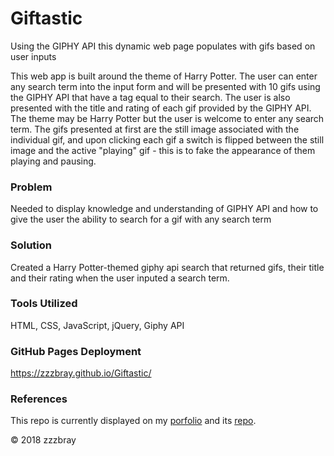 # Giftastic
Using the GIPHY API this dynamic web page populates with gifs based on user inputs

This web app is built around the theme of Harry Potter. The user can enter any search term into the input form and will be presented with 10 gifs using the GIPHY API that have a tag equal to their search. The user is also presented with the title and rating of each gif provided by the GIPHY API. The theme may be Harry Potter but the user is welcome to enter any search term. The gifs presented at first are the still image associated with the individual gif, and upon clicking each gif a switch is flipped between the still image and the active "playing" gif - this is to fake the appearance of them playing and pausing.

### Problem

Needed to display knowledge and understanding of GIPHY API and how to give the user the ability to search for a gif with any search term

### Solution

Created a Harry Potter-themed giphy api search that returned gifs, their title and their rating when the user inputed a search term.

### Tools Utilized

HTML, CSS, JavaScript, jQuery, Giphy API

### GitHub Pages Deployment

https://zzzbray.github.io/Giftastic/

### References
This repo is currently displayed on my [porfolio](https://zzzbray.github.io/Bootstrap-Portfolio/portfolio.html) and its [repo](https://github.com/zzzbray/Bootstrap-Portfolio).


&copy; 2018 zzzbray
